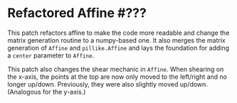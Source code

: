 # Refactored Affine #???

This patch refactors affine to make the code more
readable and change the matrix generation routine to
a numpy-based one. It also merges the matrix
generation of `Affine` and `pillike.Affine` and lays
the foundation for adding a `center` parameter to
`Affine`.

This patch also changes the shear mechanic in
`Affine`. When shearing on the x-axis, the points at
the top are now only moved to the left/right and no
longer up/down. Previously, they were also slightly
moved up/down. (Analogous for the y-axis.)
